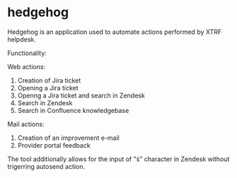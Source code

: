 hedgehog
========
Hedgehog is an application used to automate actions performed by XTRF helpdesk.

Functionality:

Web actions:

1) Creation of Jira ticket
2) Opening a Jira ticket
3) Openng a Jira ticket and search in Zendesk
4) Search in Zendesk
5) Search in Confluence knowledgebase

Mail actions:

1) Creation of an improvement e-mail
2) Provider portal feedback

The tool additionally allows for the input of "ś" character in Zendesk without trigerring autosend action.

 
